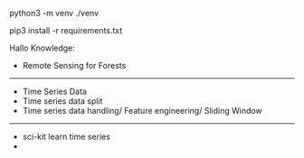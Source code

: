 python3 -m venv ./venv

pip3 install -r requirements.txt

Hallo
Knowledge:
- Remote Sensing for Forests
---------------
- Time Series Data
- Time series data split
- Time series data handling/ Feature engineering/ Sliding Window
--------------------
- sci-kit learn time series
- 
